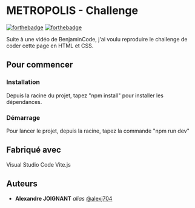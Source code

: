 # METROPOLIS - Challenge

[![forthebadge](https://forthebadge.com/images/badges/uses-html.svg)](https://forthebadge.com)  [![forthebadge](https://forthebadge.com/images/badges/uses-css.svg)](https://forthebadge.com)

Suite à une vidéo de BenjaminCode, j'ai voulu reproduire le challenge de coder cette page en HTML et CSS.

## Pour commencer

### Installation

Depuis la racine du projet, tapez "npm install" pour installer les dépendances.

### Démarrage

Pour lancer le projet, depuis la racine, tapez la commande "npm run dev"

## Fabriqué avec

Visual Studio Code
Vite.js

## Auteurs
* **Alexandre JOIGNANT** _alias_ [@alexj704](https://github.com/alexj704)
